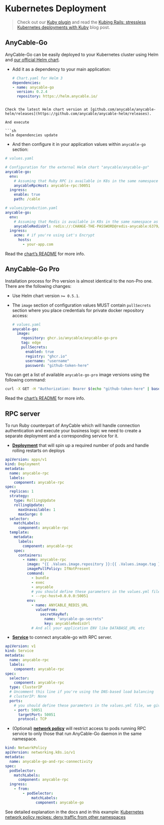 # Kubernetes Deployment

> Check out our [Kuby plugin][kuby-anycable] and read the [Kubing Rails: stressless Kubernetes deployments with Kuby](https://evilmartians.com/chronicles/kubing-rails-stressless-kubernetes-deployments-with-kuby) blog post.

## AnyCable-Go

AnyCable-Go can be easily deployed to your Kubernetes cluster using Helm and [our official Helm chart][anycable-helm].

- Add it as a dependency to your main application:

  ```yaml
  # Chart.yaml for Helm 3
  dependencies:
  - name: anycable-go
    version: 0.2.4
    repository: https://helm.anycable.io/
```

Check the latest Helm chart version at [github.com/anycable/anycable-helm/releases](https://github.com/anycable/anycable-helm/releases).

And execute

```sh
helm dependencies update
```

- And then configure it in your application values within `anycable-go` section:

```yaml
# values.yaml

# Configuration for the external Helm chart "anycable/anycable-go"
anycable-go:
  env:
    # Assuming that Ruby RPC is available in K8s in the same namespace as anycable-rpc service (see next chapter)
    anycableRpcHost: anycable-rpc:50051
  ingress:
    enable: true
    path: /cable

# values/production.yaml
anycable-go:
  env:
    # Assuming that Redis is available in K8s in the same namespace as redis-anycable service
    anycableRedisUrl: redis://:CHANGE-THE-PASSWORD@redis-anycable:6379/0
  ingress:
    acme: # if you're using Let's Encrypt
      hosts:
        - your-app.com
```

Read the [chart’s README][anycable-helm] for more info.

## AnyCable-Go Pro

Installation process for Pro version is almost identical to the non-Pro one. There are the following changes:

- Use Helm chart version `>= 0.5.1`.

- The `image` section of configuration values MUST contain `pullSecrets` section where you place credentials for private docker repository access:

  ```yaml
  # values.yaml
  anycable-go:
    image:
      repository: ghcr.io/anycable/anycable-go-pro
      tag: edge
      pullSecrets:
        enabled: true
        registry: "ghcr.io"
        username: "username"
        password: "github-token-here"
  ```

You can get a list of available `anycable-go-pro` image versions using the following command:

```sh
curl -X GET -H "Authorization: Bearer $(echo "github-token-here" | base64)" https://ghcr.io/v2/anycable/anycable-go-pro/tags/list
```

Read the [chart’s README][anycable-helm] for more info.

## RPC server

To run Ruby counterpart of AnyCable which will handle connection authentication and execute your business logic we need to create a separate deployment and a corresponding service for it.

- [**Deployment**](https://kubernetes.io/docs/concepts/workloads/controllers/deployment/) that will spin up a required number of pods and handle rolling restarts on deploys

```yaml
apiVersion: apps/v1
kind: Deployment
metadata:
  name: anycable-rpc
  labels:
    component: anycable-rpc
spec:
  replicas: 1
  strategy:
    type: RollingUpdate
    rollingUpdate:
      maxUnavailable: 1
      maxSurge: 0
  selector:
    matchLabels:
      component: anycable-rpc
  template:
    metadata:
      labels:
        component: anycable-rpc
    spec:
      containers:
        - name: anycable-rpc
          image: "{{ .Values.image.repository }}:{{ .Values.image.tag }}"
          imagePullPolicy: IfNotPresent
          command:
            - bundle
            - exec
            - anycable
            # you should define these parameters in the values.yml file, we give them here directly for readability
            - --rpc-host=0.0.0.0:50051
          env:
            - name: ANYCABLE_REDIS_URL
              valueFrom:
                secretKeyRef:
                  name: "anycable-go-secrets"
                  key: anycableRedisUrl
            # And all your application ENV like DATABASE_URL etc
```

- [**Service**](https://kubernetes.io/docs/concepts/services-networking/service/) to connect anycable-go with RPC server.

```yaml
apiVersion: v1
kind: Service
metadata:
  name: anycable-rpc
  labels:
    component: anycable-rpc
spec:
  selector:
    component: anycable-rpc
  type: ClusterIP
  # Uncomment this line if you're using the DNS-based load balancing
  # clusterIP: None
  ports:
    # you should define these parameters in the values.yml file, we give them here directly for readability
    - port: 50051
      targetPort: 50051
      protocol: TCP
```

- (Optional) [**network policy**](https://kubernetes.io/docs/concepts/services-networking/network-policies/) will restrict access to pods running RPC service to only those that run AnyCable-Go daemon in the same namespace.

```yaml
kind: NetworkPolicy
apiVersion: networking.k8s.io/v1
metadata:
  name: anycable-go-and-rpc-connectivity
spec:
  podSelector:
    matchLabels:
      component: anycable-rpc
  ingress:
    - from:
        - podSelector:
            matchLabels:
              component: anycable-go
```

See detailed explanation in the docs and in this example: [Kubernetes network policy recipes: deny traffic from other namespaces](https://github.com/ahmetb/kubernetes-network-policy-recipes/blob/60f5b12f274472901ce79463ce0ba3a8f98b9a48/04-deny-traffic-from-other-namespaces.md)

[anycable-helm]: https://github.com/anycable/anycable-helm/ "Helm charts for installing any cables into a Kubernetes cluster"
[kuby-anycable]: https://github.com/anycable/kuby-anycable
